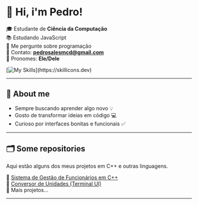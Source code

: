 # 👋 Hi, i'm Pedro!

🎓 Estudante de **Ciência da Computação** <br>
📚 Estudando JavaScript <br>
💬 Me pergunte sobre programação <br>
📧 Contato: **pedrosalesmcd@gmail.com** <br>
🫡 Pronomes: **Ele/Dele** 

[![My Skills](https://skillicons.dev/icons?i=js,nodejs,cpp,py,git,html,css,)](https://skillicons.dev)

---

## 💬 About me

- Sempre buscando aprender algo novo 💡  
- Gosto de transformar ideias em código 💻  
- Curioso por interfaces bonitas e funcionais ✅ 

---

## 🗂️ Some repositories

Aqui estão alguns dos meus projetos em C++ e outras linguagens.

🔹 [Sistema de Gestão de Funcionários em C++](https://github.com/PedroSales07/funcionarios-cpp)  
🔹 [Conversor de Unidades (Terminal UI)](https://github.com/PedroSales07/conversor-unidades-cpp)  
🔹 Mais projetos...

---


